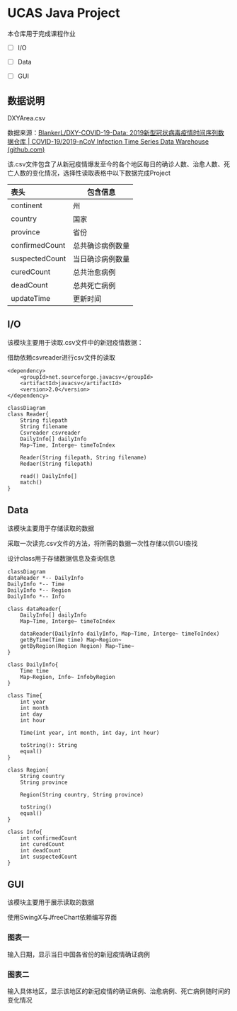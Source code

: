 # UCAS Java Project

本仓库用于完成课程作业

- [ ] I/O
- [ ] Data
- [ ] GUI



## 数据说明

DXYArea.csv

数据来源：[BlankerL/DXY-COVID-19-Data: 2019新型冠状病毒疫情时间序列数据仓库 | COVID-19/2019-nCoV Infection Time Series Data Warehouse (github.com)](https://github.com/BlankerL/DXY-COVID-19-Data)

该.csv文件包含了从新冠疫情爆发至今的各个地区每日的确诊人数、治愈人数、死亡人数的变化情况，选择性读取表格中以下数据完成Project

| 表头           | 包含信息         |
| :------------- | ---------------- |
| continent      | 州               |
| country        | 国家             |
| province       | 省份             |
| confirmedCount | 总共确诊病例数量 |
| suspectedCount | 当日确诊病例数量 |
| curedCount     | 总共治愈病例     |
| deadCount      | 总共死亡病例     |
| updateTime     | 更新时间         |



## I/O

该模块主要用于读取.csv文件中的新冠疫情数据：

借助依赖csvreader进行csv文件的读取

```Moven
<dependency>       			  
	<groupId>net.sourceforge.javacsv</groupId>
	<artifactId>javacsv</artifactId>
	<version>2.0</version>
</dependency>
```

```mermaid
classDiagram
class Reader{
	String filepath
	String filename
	Csvreader csvreader
	DailyInfo[] dailyInfo
	Map~Time, Interge~ timeToIndex
	
	Reader(String filepath, String filename)
	Redaer(String filepath)
	
	read() DailyInfo[]
	match()
}
```





## Data

该模块主要用于存储读取的数据

采取一次读完.csv文件的方法，将所需的数据一次性存储以供GUI查找

设计class用于存储数据信息及查询信息

```mermaid
classDiagram
dataReader *-- DailyInfo
DailyInfo *-- Time
DailyInfo *-- Region
DailyInfo *-- Info

class dataReader{
	DailyInfo[] dailyInfo
	Map~Time, Interge~ timeToIndex
	
	dataReader(DailyInfo dailyInfo, Map~Time, Interge~ timeToIndex)
	getByTime(Time time) Map~Region~
	getByRegion(Region Region) Map~Time~
}

class DailyInfo{
  	Time time
  	Map~Region, Info~ InfobyRegion
}

class Time{
	int year
	int month
	int day
	int hour
	
	Time(int year, int month, int day, int hour)
	
	toString(): String 
	equal()
}

class Region{
	String country
	String province
	
	Region(String country, String province)
	
	toString()
	equal()
}

class Info{
	int confirmedCount
	int curedCount
	int deadCount
	int suspectedCount
}

```



## GUI

该模块主要用于展示读取的数据

使用SwingX与JfreeChart依赖编写界面



### 图表一

输入日期，显示当日中国各省份的新冠疫情确证病例



### 图表二

输入具体地区，显示该地区的新冠疫情的确证病例、治愈病例、死亡病例随时间的变化情况